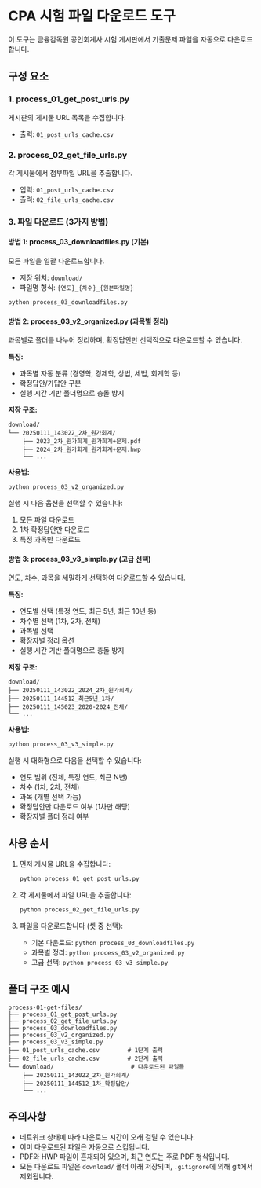 # CPA 시험 파일 다운로드 도구

이 도구는 금융감독원 공인회계사 시험 게시판에서 기출문제 파일을 자동으로 다운로드합니다.

## 구성 요소

### 1. process_01_get_post_urls.py
게시판의 게시물 URL 목록을 수집합니다.
- 출력: `01_post_urls_cache.csv`

### 2. process_02_get_file_urls.py
각 게시물에서 첨부파일 URL을 추출합니다.
- 입력: `01_post_urls_cache.csv`
- 출력: `02_file_urls_cache.csv`

### 3. 파일 다운로드 (3가지 방법)

#### 방법 1: process_03_downloadfiles.py (기본)
모든 파일을 일괄 다운로드합니다.
- 저장 위치: `download/`
- 파일명 형식: `{연도}_{차수}_{원본파일명}`

```bash
python process_03_downloadfiles.py
```

#### 방법 2: process_03_v2_organized.py (과목별 정리)
과목별로 폴더를 나누어 정리하며, 확정답안만 선택적으로 다운로드할 수 있습니다.

**특징:**
- 과목별 자동 분류 (경영학, 경제학, 상법, 세법, 회계학 등)
- 확정답안/가답안 구분
- 실행 시간 기반 폴더명으로 충돌 방지

**저장 구조:**
```
download/
└── 20250111_143022_2차_원가회계/
    ├── 2023_2차_원가회계_원가회계+문제.pdf
    ├── 2024_2차_원가회계_원가회계+문제.hwp
    └── ...
```

**사용법:**
```bash
python process_03_v2_organized.py
```

실행 시 다음 옵션을 선택할 수 있습니다:
1. 모든 파일 다운로드
2. 1차 확정답안만 다운로드  
3. 특정 과목만 다운로드

#### 방법 3: process_03_v3_simple.py (고급 선택)
연도, 차수, 과목을 세밀하게 선택하여 다운로드할 수 있습니다.

**특징:**
- 연도별 선택 (특정 연도, 최근 5년, 최근 10년 등)
- 차수별 선택 (1차, 2차, 전체)
- 과목별 선택
- 확장자별 정리 옵션
- 실행 시간 기반 폴더명으로 충돌 방지

**저장 구조:**
```
download/
├── 20250111_143022_2024_2차_원가회계/
├── 20250111_144512_최근5년_1차/
├── 20250111_145023_2020-2024_전체/
└── ...
```

**사용법:**
```bash
python process_03_v3_simple.py
```

실행 시 대화형으로 다음을 선택할 수 있습니다:
- 연도 범위 (전체, 특정 연도, 최근 N년)
- 차수 (1차, 2차, 전체)
- 과목 (개별 선택 가능)
- 확정답안만 다운로드 여부 (1차만 해당)
- 확장자별 폴더 정리 여부

## 사용 순서

1. 먼저 게시물 URL을 수집합니다:
   ```bash
   python process_01_get_post_urls.py
   ```

2. 각 게시물에서 파일 URL을 추출합니다:
   ```bash
   python process_02_get_file_urls.py
   ```

3. 파일을 다운로드합니다 (셋 중 선택):
   - 기본 다운로드: `python process_03_downloadfiles.py`
   - 과목별 정리: `python process_03_v2_organized.py`
   - 고급 선택: `python process_03_v3_simple.py`

## 폴더 구조 예시

```
process-01-get-files/
├── process_01_get_post_urls.py
├── process_02_get_file_urls.py
├── process_03_downloadfiles.py
├── process_03_v2_organized.py
├── process_03_v3_simple.py
├── 01_post_urls_cache.csv        # 1단계 출력
├── 02_file_urls_cache.csv        # 2단계 출력
└── download/                      # 다운로드된 파일들
    ├── 20250111_143022_2차_원가회계/
    ├── 20250111_144512_1차_확정답안/
    └── ...
```

## 주의사항

- 네트워크 상태에 따라 다운로드 시간이 오래 걸릴 수 있습니다.
- 이미 다운로드된 파일은 자동으로 스킵됩니다.
- PDF와 HWP 파일이 혼재되어 있으며, 최근 연도는 주로 PDF 형식입니다.
- 모든 다운로드 파일은 `download/` 폴더 아래 저장되며, `.gitignore`에 의해 git에서 제외됩니다.